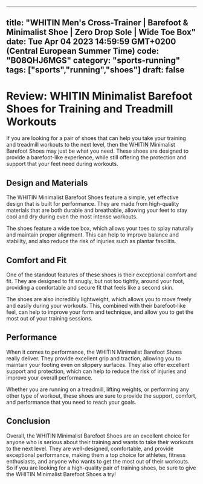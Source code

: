 
---
title: "WHITIN Men's Cross-Trainer | Barefoot & Minimalist Shoe | Zero Drop Sole | Wide Toe Box" 
date: Tue Apr 04 2023 14:59:59 GMT+0200 (Central European Summer Time)
code: "B08QHJ6MGS"
category: "sports-running"
tags: ["sports","running","shoes"] 
draft: false
---
    
# Review: WHITIN Minimalist Barefoot Shoes for Training and Treadmill Workouts

If you are looking for a pair of shoes that can help you take your training and treadmill workouts to the next level, then the WHITIN Minimalist Barefoot Shoes may just be what you need. These shoes are designed to provide a barefoot-like experience, while still offering the protection and support that your feet need during workouts.

## Design and Materials

The WHITIN Minimalist Barefoot Shoes feature a simple, yet effective design that is built for performance. They are made from high-quality materials that are both durable and breathable, allowing your feet to stay cool and dry during even the most intense workouts.

The shoes feature a wide toe box, which allows your toes to splay naturally and maintain proper alignment. This can help to improve balance and stability, and also reduce the risk of injuries such as plantar fasciitis.

## Comfort and Fit

One of the standout features of these shoes is their exceptional comfort and fit. They are designed to fit snugly, but not too tightly, around your foot, providing a comfortable and secure fit that feels like a second skin.

The shoes are also incredibly lightweight, which allows you to move freely and easily during your workouts. This, combined with their barefoot-like feel, can help to improve your form and technique, and allow you to get the most out of your training sessions.

## Performance

When it comes to performance, the WHITIN Minimalist Barefoot Shoes really deliver. They provide excellent grip and traction, allowing you to maintain your footing even on slippery surfaces. They also offer excellent support and protection, which can help to reduce the risk of injuries and improve your overall performance.

Whether you are running on a treadmill, lifting weights, or performing any other type of workout, these shoes are sure to provide the support, comfort, and performance that you need to reach your goals.

## Conclusion

Overall, the WHITIN Minimalist Barefoot Shoes are an excellent choice for anyone who is serious about their training and wants to take their workouts to the next level. They are well-designed, comfortable, and provide exceptional performance, making them a top choice for athletes, fitness enthusiasts, and anyone who wants to get the most out of their workouts. So if you are looking for a high-quality pair of training shoes, be sure to give the WHITIN Minimalist Barefoot Shoes a try!